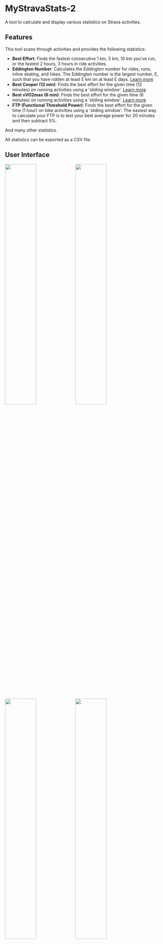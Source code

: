 # MyStravaStats-2

A tool to calculate and display various statistics on Strava activities.

## Features

This tool scans through activities and provides the following statistics:

* **Best Effort**: Finds the fastest consecutive 1 km, 5 km, 10 km you've run, or the fastest 2 hours, 3 hours in ride activities.
* **Eddington Number**: Calculates the Eddington number for rides, runs, inline skating, and hikes. The Eddington number is the largest number, E, such that you have ridden at least E km on at least E days. [Learn more](https://en.wikipedia.org/wiki/Arthur_Eddington#Eddington_number_for_cycling)
* **Best Cooper (12 min)**: Finds the best effort for the given time (12 minutes) on running activities using a 'sliding window'. [Learn more](https://fr.wikipedia.org/wiki/Test_de_Cooper)
* **Best vVO2max (6 min)**: Finds the best effort for the given time (6 minutes) on running activities using a 'sliding window'. [Learn more](https://en.wikipedia.org/wiki/VVO2max)
* **FTP (Functional Threshold Power)**: Finds the best effort for the given time (1 hour) on bike activities using a 'sliding window'. The easiest way to calculate your FTP is to test your best average power for 20 minutes and then subtract 5%.

And many other statistics.

All statistics can be exported as a CSV file.

## User Interface

<img src="https://github.com/nbulteau/mystravastats-2/blob/main/docs/screen_shoot-1.png?raw=true" width="45%" /> 
<img src="https://github.com/nbulteau/mystravastats-2/blob/main/docs/screen_shoot-2.png?raw=true" width="45%" />
<img src="https://github.com/nbulteau/mystravastats-2/blob/main/docs/screen_shoot-3.png?raw=true" width="45%" /> 
<img src="https://github.com/nbulteau/mystravastats-2/blob/main/docs/screen_shoot-4.png?raw=true" width="45%" />
<img src="https://github.com/nbulteau/mystravastats-2/blob/main/docs/screen_shoot-5.png?raw=true" width="45%" />
<img src="https://github.com/nbulteau/mystravastats-2/blob/main/docs/screen_shoot-6.png?raw=true" width="45%" />
<img src="https://github.com/nbulteau/mystravastats-2/blob/main/docs/screen_shoot-7.png?raw=true" width="45%" />
<img src="https://github.com/nbulteau/mystravastats-2/blob/main/docs/screen_shoot-8.png?raw=true" width="45%" />


Icons made by [Freepik](https://www.freepik.com) from [Flaticon](https://www.flaticon.com).

## Table of Contents

1. [Strava Access](#strava-access)
2. [Get Activities from Strava](#get-activities-from-strava)
3. [Setting Up Environment Variables](#setting-up-environment-variables)
4. [Build Command](#build-command)
5. [Run Command](#run-command)
6. [Provided Statistics](#provided-statistics)
    1. [Global Statistics](#global-statistics)
    2. [Rides (Commute)](#rides-commute)
    3. [Rides (Sport)](#rides-sport)
    4. [Runs](#runs)
    5. [InlineSkate](#inlineskate)
    6. [Hikes](#hikes)

### Strava Access

All calls to the Strava API require an `access_token` defining the athlete and application making the call. Any registered Strava user can obtain an `access_token` by first creating an application at [Strava API Settings](https://www.strava.com/settings/api).

The Strava API application settings page provides *mandatory parameters* for MyStravaStats:

* `clientId`: Your application’s ID.
* `clientSecret`: Your client secret.

Create a directory `strava-cache` with a `.strava` file in it. Put your `clientId` and `clientSecret` in the file.

```shell
mkdir strava-cache
cd strava-cache
echo "clientId=[YOUR_CLIENT_ID]" > .strava
echo "clientSecret=[YOUR_CLIENT_SECRET]" >> .strava
export STRAVA_CACHE_PATH=$(pwd)
```

### Get activities from Strava

Activities are download in a local directory (strava-cache), in that way only new and missing ones are downloaded from Strava.
The first time you use My Strava Stats it will attempt to collect activities from 2010 to now.
Due to rate limitations (100 requests every 15 minutes, with up to 1,000 requests per day) it may be necessary to do it
in several attempts. (<https://developers.strava.com/docs/rate-limits/>)

Note : If you do not provide your Client Secret MyStravaStats will use locally downloaded activities.

A browser will open a browser on the Strava consent screen.
If browser does not open, copy/past URL from your terminal in a browser to allow mystravastats to access your Strava
data.
This URL will look like :

```link
https://www.strava.com/api/v3/oauth/authorize?client_id=[YOUR_CLIENT_ID]&response_type=code&redirect_uri=http://localhost/exchange_token&approval_prompt=force&scope=read_all,profile:read_all,activity:read_all
```

Login to Strava then click 'Authorize' and tick the required permissions if needed.

## build command

You need to have docker on your computer : it prevent you to install all the developpment environement stuffs.

Launch the proper script :

### MacOS

```shell
./build-macos.zsh
```

### Ubuntu

```shell
./build-ubuntu.sh
```

🔄 Change owner of mystravastats to current user: 'sudo chown $(whoami):$(whoami) mystravastats'"

```shell
sudo chown $(whoami):$(whoami) mystravastats
````

### Windows

```shell
./build-windows.ps1
```

## Setting Up Environment Variables

Before running the run command, you need to set the `STRAVA_CACHE_PATH` environment variable. You can do this by creating a `.env` file in the root directory of your project with the following content:

```shell
STRAVA_CACHE_PATH=[path to the strava-cache directory]
```

You can use .env file

```shell
echo STRAVA_CACHE_PATH=[path to the strava-cache directory] > .env
docker compose build
```

## run command

Launch the proper script :

### MacOS or Ubuntu

```shell
./mystravastats
```

### Windows

```shell
mystravastats.exe
```

Open link in a browser : <http://localhost:8080/>

## Provided Statistics

### Global Statistics

| Global Statistics  ||
|--------------------|---|
| Nb activities      | Total of all activities.|
| Nb actives days    | Number of active days for all activities.|
| Max streak         | Max streak of activities for consecutive days.|
| Most active month. | The most active month of the year.|

### Rides (commute)

| Rides (commute)   ||
|-------------------|---|
| Nb activities     | Total of all commute rides.|
| Nb actives days   | Number of active days for all commute rides.|
| Max streak        | Max streak of commute rides for consecutive days.|
| Total distance    | Total elevation accumulated on all commute rides.|
| Total elevation   | Total elevation accumulated on all commute rides.|
| Max distance      | Max distance calculated by Strava for commute rides.|
| Max elevation     | Max elevation calculated by Strava for commute rides.|
| Max moving time   | Max moving time for commute rides. Moving time, is a measure of how long you were active. Strava attempt to calculate this based on the GPS locations, distance, and speed of your activity.|
| Most active month | The most active month of the year for commute rides.|
| Eddington number  | The Eddington number in the context of cycling is defined as the maximum number E such that the cyclist has cycled E km on E days.|

### Rides (sport)

| Rides (sport)           ||
|-------------------------| --- |
| Nb activities           | Total of all bike rides.|
| Nb actives days         | Number of active days for all bike rides.|
| Max streak              | Max streak of bike rides for a consecutive days. |
| Total distance          | Total elevation accumulated on all bike rides. |
| Total elevation         | Total elevation accumulated on all bike rides. |
| Max distance            | Max distance calculated by Strava for bike rides.|
| Max elevation           | Max elevation calculated by Strava for bike rides.|
| Max moving time         | Max moving time for bike rides. Moving time, is a measure of how long you were active. Strava attempt to calculate this based on the GPS locations, distance, and speed of your activity.|
| Most active month       | The most active month of the year for bike rides. |
| Eddington number        | The Eddington number in the context of cycling is defined as the maximum number E such that the cyclist has cycled E km on E days.|
| Max speed               | Max speed calculated by Strava for bike rides.|
| Max moving time         | Max moving time calculated by Strava for bike rides|
| Best 250 m              | Sliding window best effort for a given distance.|
| Best 500 m              | Sliding window best effort for a given distance.|
| Best 1000 m             | Sliding window best effort for a given distance.|
| Best 5 km               | Sliding window best effort for a given distance.|
| Best 10 km              | Sliding window best effort for a given distance.|
| Best 20 km              | Sliding window best effort for a given distance.|  
| Best 50 km              | Sliding window best effort for a given distance.|  
| Best 100 km             | Sliding window best effort for a given distance.|  
| Best 30 min             | Sliding window best effort for a given time.|
| Best 1 h                | Sliding window best effort for a given time.|
| Best 2 h                | Sliding window best effort for a given time.|  
| Best 3 h                | Sliding window best effort for a given time.|
| Best 4 h                | Sliding window best effort for a given time.|  
| Best 5 h                | Sliding window best effort for a given time.|  
| Max gradient for 250 m  | Sliding window max gradient for a given distance.|
| Max gradient for 500 m  | Sliding window max gradient for a given distance.|
| Max gradient for 1000 m | Sliding window max gradient for a given distance.|
| Max gradient for 5 km   | Sliding window max gradient for a given distance.|
| Max gradient for 10 km  | Sliding window max gradient for a given distance.|
| Max gradient for 20 km  | Sliding window max gradient for a given distance.|

### Runs

| Runs ||
|---|--|
| Nb activities | Total of all bike rides.|
| Nb actives days | Number of active days for all running.|
| Max streak | Max streak of bike rides for a running days.|
| Total distance | Total elevation accumulated on all running.|
| Total elevation | Total elevation accumulated on all running.|
| Max distance | Max distance calculated by Strava for running.|
| Max elevation | Max elevation calculated by Strava for running.|
| Max moving time | Max moving time for running. Moving time, is a measure of how long you were active. Strava attempt to calculate this based on the GPS locations, distance, and speed of your activity.|
| Most active month | The most active month of the year for running.|
| Eddington number | The Eddington number in the context of running is defined as the maximum number E such that the runner has run E km on E days.|
| Best Cooper (12 min) | best effort for the given time (12 minutes) on running activities|
| Best vVO2max (6 min) | best effort for the given time (6 minutes) on running activities|
| Best 200 m | Sliding window best effort for a given distance.|
| Best 400 m | Sliding window best effort for a given distance.|
| Best 1000 m | Sliding window best effort for a given distance.|
| Best 5000 m | Sliding window best effort for a given distance.|
| Best 10000 m | Sliding window best effort for a given distance.|
| Best half Marathon | Sliding window best effort for a given distance.|
| Best Marathon | Sliding window best effort for a given distance.|
| Best 1 h | Sliding window best effort for a given time.|
| Best 2 h | Sliding window best effort for a given time.|
| Best 3 h | Sliding window best effort for a given time.|
| Best 4 h | Sliding window best effort for a given time.|
| Best 5 h | Sliding window best effort for a given time.|
| Best 6 h | Sliding window best effort for a given time.|

### InlineSkate

| InlineSkate        ||
|--------------------| --- |
| Nb activities      | Total of all InlineSkate rides.|
| Nb actives days    | Number of active days for all InlineSkate rides.|
| Max streak         | Max streak of InlineSkate rides for a consecutive days. |
| Total distance     | Total elevation accumulated on all InlineSkate rides. |
| Total elevation    | Total elevation accumulated on all InlineSkate rides. |
| Max distance       | Max distance calculated by Strava for InlineSkate rides.|
| Max elevation      | Max elevation calculated by Strava for InlineSkate rides.|
| Max moving time    | Max moving time for InlineSkate rides. Moving time, is a measure of how long you were active. Strava attempt to calculate this based on the GPS locations, distance, and speed of your activity.|
| Most active month  | The most active month of the year for InlineSkate rides. |
| Eddington number   | The Eddington number in the context of InlineSkate is defined as the maximum number E such that the cyclist has cycled E km on E days.|
| Max speed          | Max speed calculated by Strava for InlineSkate rides.|
| Max moving time    | Max moving time calculated by Strava for InlineSkate rides|
| Best 200 m         | Sliding window best effort for a given distance.|
| Best 400 m         | Sliding window best effort for a given distance.|
| Best 1000 m        | Sliding window best effort for a given distance.|
| Best 10000 m       | Sliding window best effort for a given distance.|
| Best half Marathon | Sliding window best effort for a given distance.|
| Best Marathon      | Sliding window best effort for a given distance.|
| Best 1 h           | Sliding window best effort for a given time.|
| Best 2 h           | Sliding window best effort for a given time.|  
| Best 3 h           | Sliding window best effort for a given time.|
| Best 4 h           | Sliding window best effort for a given time.|  

### Hikes

| Hikes ||
|---|--|
| Nb activities | Total of all hikes.|
| Nb actives days | Number of active days for all hikes.|
| Max streak | Max streak of hikes for consecutive days.|
| Total distance | Total elevation accumulated on all hikes.|
| Total elevation | Total elevation accumulated on all hikes.|
| Max distance | Max distance calculated by Strava for hikes.|
| Max elevation | Max elevation calculated by Strava for hikes.|
| Max moving time | Max moving time for hikes. Moving time, is a measure of how long you were active. Strava attempt to calculate this based on the GPS locations, distance, and speed of your activity.|
| Most active month | The most active month of the year for hikes.|
| Eddington number | The Eddington number in the context of cycling is defined as the maximum number E such that the cyclist has cycled E km on E days.|
| Max distance in a day | Max walked distance in a day for hikes.|
| Max elevation in a day | Max elevation in a day for hikes.|
